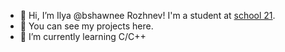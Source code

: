 - 👋 Hi, I’m Ilya @bshawnee Rozhnev! I'm a student at [school 21](https://21-school.ru). 
- 👀 You can see my projects here.
- 🌱 I’m currently learning С/С++

<!---
bshawnee/bshawnee is a ✨ special ✨ repository because its `README.md` (this file) appears on your GitHub profile.
You can click the Preview link to take a look at your changes.
--->

